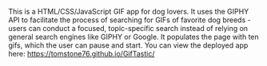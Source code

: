 This is a HTML/CSS/JavaScript GIF app for dog lovers. It uses the GIPHY API to facilitate the process of searching for GIFs of favorite dog breeds - users can conduct a focused, topic-specific search instead of relying on general search engines like GIPHY or Google. It populates the page with ten gifs, which the user can pause and start. You can view the deployed app here: https://tomstone76.github.io/GifTastic/

